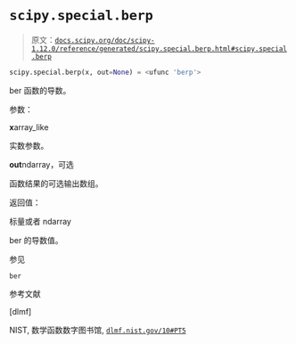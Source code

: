 # `scipy.special.berp`

> 原文：[`docs.scipy.org/doc/scipy-1.12.0/reference/generated/scipy.special.berp.html#scipy.special.berp`](https://docs.scipy.org/doc/scipy-1.12.0/reference/generated/scipy.special.berp.html#scipy.special.berp)

```py
scipy.special.berp(x, out=None) = <ufunc 'berp'>
```

ber 函数的导数。

参数：

**x**array_like

实数参数。

**out**ndarray，可选

函数结果的可选输出数组。

返回值：

标量或者 ndarray

ber 的导数值。

参见

`ber`

参考文献

[dlmf]

NIST, 数学函数数字图书馆, [`dlmf.nist.gov/10#PT5`](https://dlmf.nist.gov/10#PT5)
